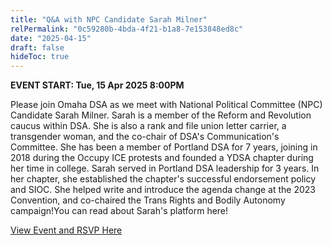 ```yaml
---
title: "Q&A with NPC Candidate Sarah Milner"
relPermalink: "0c59280b-4bda-4f21-b1a8-7e153848ed8c"
date: "2025-04-15"
draft: false
hideToc: true
---
```



**EVENT START: Tue, 15 Apr 2025 8:00PM**

Please join Omaha DSA as we meet with National Political Committee (NPC) Candidate Sarah Milner. Sarah is a member of the Reform and Revolution caucus within DSA. She is also a rank and file union letter carrier, a transgender woman, and the co-chair of DSA's Communication's Committee. She has been a member of Portland DSA for 7 years, joining in 2018 during the Occupy ICE protests and founded a YDSA chapter during her time in college. Sarah served in Portland DSA leadership for 3 years. In her chapter, she established the chapter's successful endorsement policy and SIOC. She helped write and introduce the agenda change at the 2023 Convention, and co-chaired the Trans Rights and Bodily Autonomy campaign!You can read about Sarah's platform here!

[View Event and RSVP Here](https://actionnetwork.org/events/qa-with-npc-candidate-sara-milner)
